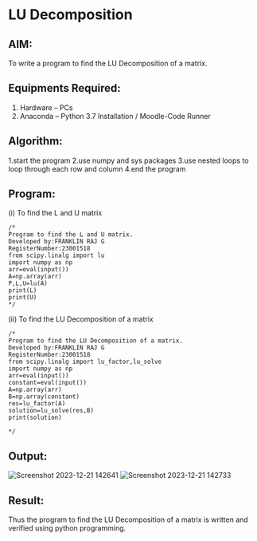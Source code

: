 # LU Decomposition 

## AIM:
To write a program to find the LU Decomposition of a matrix.

## Equipments Required:
1. Hardware – PCs
2. Anaconda – Python 3.7 Installation / Moodle-Code Runner

## Algorithm:
1.start the program
2.use numpy and sys packages 
3.use nested loops to loop through each row and column 
4.end the program

## Program:
(i) To find the L and U matrix
```
/*
Program to find the L and U matrix.
Developed by:FRANKLIN RAJ G 
RegisterNumber:23001518
from scipy.linalg import lu
import numpy as np
arr=eval(input())
A=np.array(arr)
P,L,U=lu(A)
print(L)
print(U)
*/
```
(ii) To find the LU Decomposition of a matrix
```
/*
Program to find the LU Decomposition of a matrix.
Developed by:FRANKLIN RAJ G
RegisterNumber:23001518
from scipy.linalg import lu_factor,lu_solve
import numpy as np
arr=eval(input())
constant=eval(input())
A=np.array(arr)
B=np.array(constant)
res=lu_factor(A)
solution=lu_solve(res,B)
print(solution)
 
*/
```

## Output:
![Screenshot 2023-12-21 142641](https://github.com/franklinraj/LU-Decomposition/assets/148993740/c90b46f8-292c-4dce-b266-4edfc32ce61f)
![Screenshot 2023-12-21 142733](https://github.com/franklinraj/LU-Decomposition/assets/148993740/053df4cf-3259-4ca6-bb83-62594f226393)




## Result:
Thus the program to find the LU Decomposition of a matrix is written and verified using python programming.

